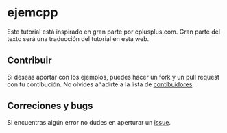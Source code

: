 ejemcpp
=======

Este tutorial está inspirado en gran parte por cplusplus.com. Gran parte del texto será
una traducción del tutorial en esta web.


## Contribuir
Si deseas aportar con los ejemplos, puedes hacer un fork y un pull request con tu contibución.
No olvides añadirte a la lista de [contibuidores](contribuidores.txt).

## Correciones y bugs
Si encuentras algún error no dudes en aperturar un [issue](https://github.com/tunki/tutorial-cpp/issues).
